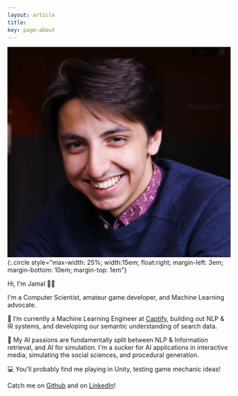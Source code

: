 ```yaml
---
layout: article
title:
key: page-about
---
```


![](/assets/images/avatar.jpg){:.circle style="max-width: 25%; width:15em; float:right; margin-left: 3em; margin-bottom: 10em; margin-top: 1em"}

Hi, I'm Jamal 👋🏽

I'm a Computer Scientist, amateur game developer, and Machine Learning advocate.

🔭 I’m currently a Machine Learning Engineer at [Captify](https://www.captify.co.uk), building out NLP & IR systems, and developing our semantic understanding of search data.

🌱 My AI passions are fundamentally split between NLP & Information retrieval, and AI for simulation. I'm a sucker for AI applications in interactive media, simulating the social sciences, and procedural generation.

💻 You'll probably find me playing in Unity, testing game mechanic ideas!

Catch me on [Github](https://github.com/jamalrahman) and on [LinkedIn](https://www.linkedin.com/in/jamal-rahman/)!
